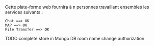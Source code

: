 Cette plate-forme web fournira à n personnes travaillant ensembles les services suivants :

    Chat ==> OK
	MAP ==> OK
	File Transfer ==> OK
	
 TODO
  complete store in Mongo DB
  room name change
  authorization 
  
